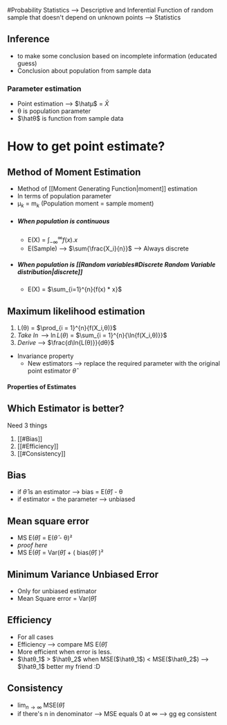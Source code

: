 #Probability 
Statistics --> Descriptive and Inferential
Function of random sample that doesn't depend on unknown points --> Statistics
## Inference
- to make some conclusion based on incomplete information (educated guess)
- Conclusion about population from sample data
### Parameter estimation
- Point estimation --> $\hatµ$  = $\bar X$ 
- θ is population parameter 
- $\hatθ$ is function from sample data
# How to get point estimate?
## Method of Moment Estimation
- Method of [[Moment Generating Function|moment]] estimation
- In terms of population parameter
- µ$_k$ = m$_k$ (Population moment = sample moment)
- ##### When population is continuous
  - E(X) = $\int_{-\infty}^{\infty}{f(x).x}$
  - E(Sample) --> $\sum{\frac{X_i}{n}}$ --> Always discrete
- ##### When population is [[Random variables#Discrete Random Variable distribution|discrete]]
  - E(X) = $\sum_{i=1}^{n}{f(x) * x}$
## Maximum likelihood estimation
1. L(θ) = $\prod_{i = 1}^{n}{f(X_i,θ)}$
2. *Take $\ln$* --> $\ln{L(θ)}$ = $\sum_{i = 1}^{n}{\ln{f(X_i,θ)}}$
3. *Derive* --> $\frac{d\ln{L(θ)}}{dθ}$
-  Invariance property
	- New estimators --> replace the required parameter with the original point estimator $\hat{θ}$ 

#### Properties of Estimates

## Which Estimator is better?
Need 3 things
1. [[#Bias]]
2. [[#Efficiency]]
3. [[#Consistency]]

## Bias 
- if $\hat{θ}$ is an estimator --> bias = E($\hat{θ}$) - θ 
- if estimator = the parameter --> unbiased
## Mean square error 
- MS E($\hat{θ}$) = E($\hat{θ}$ - θ)²
- *proof here*
- MS E($\hat{θ}$) = Var($\hat{θ}$) + ( bias($\hat{θ}$) )²
## Minimum Variance Unbiased Error
- Only for unbiased estimator
- Mean Square error = Var($\hat{θ}$)
## Efficiency 
- For all cases
- Efficiency --> compare MS E($\hat{θ}$)
- More efficient when error is less.
- $\hatθ_1$ > $\hatθ_2$ when MSE($\hatθ_1$) < MSE($\hatθ_2$) --> $\hatθ_1$ better my friend :D

## Consistency
- $\lim_{n\to\infty}$ MSE($\hat{θ}$)
- if there's n in denominator --> MSE equals 0 at ∞ --> gg eg consistent




